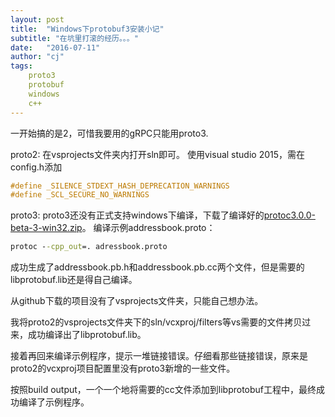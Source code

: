 ```yaml
---
layout: post
title:  "Windows下protobuf3安装小记"
subtitle: "在坑里打滚的经历。。。"
date:   "2016-07-11" 
author: "cj"
tags:
    proto3
    protobuf
    windows
    c++
---
```


一开始搞的是2，可惜我要用的gRPC只能用proto3.

proto2:
在vsprojects文件夹内打开sln即可。
使用visual studio 2015，需在config.h添加

```c++
#define _SILENCE_STDEXT_HASH_DEPRECATION_WARNINGS
#define _SCL_SECURE_NO_WARNINGS
```

proto3:
proto3还没有正式支持windows下编译，下载了编译好的[protoc3.0.0-beta-3-win32.zip](https://github.com/google/protobuf/releases/download/v3.0.0-beta-3/protoc-3.0.0-beta-3-win32.zip)。
编译示例addressbook.proto：

```cmd
protoc --cpp_out=. adressbook.proto
```

成功生成了addressbook.pb.h和addressbook.pb.cc两个文件，但是需要的libprotobuf.lib还是得自己编译。

从github下载的项目没有了vsprojects文件夹，只能自己想办法。

我将proto2的vsprojects文件夹下的sln/vcxproj/filters等vs需要的文件拷贝过来，成功编译出了libprotobuf.lib。

接着再回来编译示例程序，提示一堆链接错误。仔细看那些链接错误，原来是proto2的vcxproj项目配置里没有proto3新增的一些文件。

按照build output，一个一个地将需要的cc文件添加到libprotobuf工程中，最终成功编译了示例程序。
